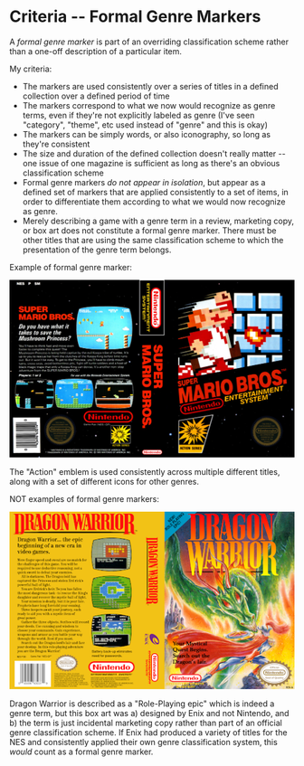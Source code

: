 # Criteria -- Formal Genre Markers

A *formal genre marker* is part of an overriding classification scheme rather than a one-off description of a particular item. 

My criteria:

- The markers are used consistently over a series of titles in a defined collection over a defined period of time
- The markers correspond to what we now would recognize as genre terms, even if they're not explicitly labeled as genre (I've seen "category", "theme", etc used instead of "genre" and this is okay)
- The markers can be simply words, or also iconography, so long as they're consistent
- The size and duration of the defined collection doesn't really matter -- one issue of one magazine is sufficient as long as there's an obvious classification scheme
- Formal genre markers *do not appear in isolation*, but appear as a defined set of markers that are applied consistently to a set of items, in order to differentiate them according to what we would now recognize as genre.
- Merely describing a game with a genre term in a review, marketing copy, or box art does not constitute a formal genre marker. There must be other titles that are using the same classification scheme to which the presentation of the genre term belongs.

Example of formal genre marker:

![](images/smb.jpg)

The "Action" emblem is used consistently across multiple different titles, along with a set of different icons for other genres.

NOT examples of formal genre markers:

![](images/dragon_warrior.png)

Dragon Warrior is described as a "Role-Playing epic" which is indeed a genre term, but this box art was a) designed by Enix and not Nintendo, and b) the term is just incidental marketing copy rather than part of an official genre classification scheme. If Enix had produced a variety of titles for the NES and consistently applied their own genre classification system, this *would* count as a formal genre marker.
